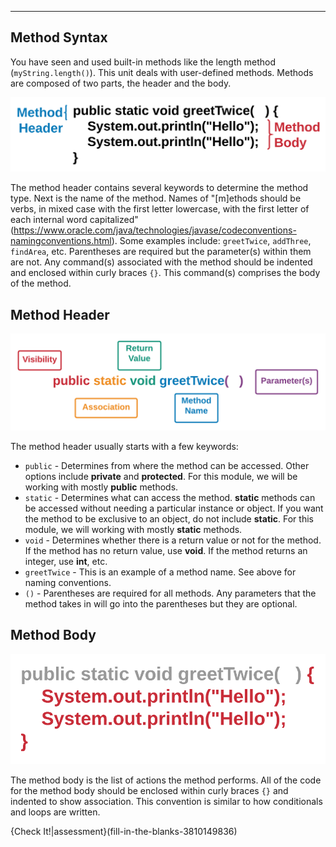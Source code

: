 ----------

## Method Syntax

You have seen and used built-in methods like the length method (`myString.length()`). This unit deals with user-defined methods. Methods are composed of two parts, the header and the body.

![.guides/img/MethodFull](.guides/img/MethodFull.png)

The method header contains several keywords to determine the method type. Next is the name of the method. Names of "[m]ethods should be verbs, in mixed case with the first letter lowercase, with the first letter of each internal word capitalized" (https://www.oracle.com/java/technologies/javase/codeconventions-namingconventions.html). Some examples include: `greetTwice`, `addThree`, `findArea`, etc. Parentheses are required but the parameter(s) within them are not. Any command(s) associated with the method should be indented and enclosed within curly braces `{}`. This command(s) comprises the body of the method.

## Method Header

![.guides/img/MethodHeader](.guides/img/MethodHeader.png)

The method header usually starts with a few keywords:
* `public` - Determines from where the method can be accessed. Other options include **private** and **protected**. For this module, we will be working with mostly **public** methods.
* `static` - Determines what can access the method. **static** methods can be accessed without needing a particular instance or object. If you want the method to be exclusive to an object, do not include **static**. For this module, we will working with mostly **static** methods.
* `void` - Determines whether there is a return value or not for the method. If the method has no return value, use **void**. If the method returns an integer, use **int**, etc.
* `greetTwice` - This is an example of a method name. See above for naming conventions.
* `()` - Parentheses are required for all methods. Any parameters that the method takes in will go into the parentheses but they are optional.

## Method Body

![.guides/img/MethodBody](.guides/img/MethodBody.png)

The method body is the list of actions the method performs. All of the code for the method body should be enclosed within curly braces `{}` and indented to show association. This convention is similar to how conditionals and loops are written.

{Check It!|assessment}(fill-in-the-blanks-3810149836)

